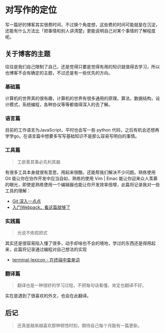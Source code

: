 # 对写作的定位

写一篇好的博客其实很费时间，不过换个角度想，这些费的时间可能就是在沉淀，还能有什么方法比「把事情和别人讲清楚」更能说明自己对某个事情的了解程度呢。

## 关于博客的主题

往往是我们自己限制了自己，还是觉得只要是觉得有用的知识就值得去学习，所以也博客不会有确定的主题，不过还是有一些优先的方向。

### 基础篇

计算机的世界真的很有趣，计算机的世界有很多通用的原理。算法，数据结构，设计模式，系统编程，各种协议等等都值得深入的去了解。

### 语言篇

目前的工作语言为JavaScript，平时也会写一些 python 代码，之后有机会还想再学学go。在语言篇中想要多写写基础知识不是那么容易写明白的事情。

### 工具篇

> 工欲善其事必先利其器

有很多工具本身就很有意思，用起来很酷，还能帮我们解决不少问题。熟练使用 Git 能让你在协作开发中应当自如，熟练的使用 Vim | Emac 能让你迎来众人羡慕的眼光，即使是熟练使用一个编辑器也能让你开发效率倍增，此篇将记录我对一些工具的理解：

* [Git 深入一点点](https://github.com/zhangwang1990/blogs/issues/9)
* [入门Webpack，看这篇就够了](https://www.jianshu.com/p/42e11515c10f)

### 实践篇

> 光说不练假把式

其实还是很容易陷入懂了很多，动手却啥也不会的境地，学过的东西还是得用起来，此篇将记录通过编程对自己想法的实现

- [terminal-lexicon - 在终端中查单词](https://github.com/zhangwang1990/terminal-lexicon) 


### 翻译篇

> 翻译也是一种很好的学习过程，不把每句话看懂，肯定也翻译不好。

实在是遇到了很喜欢的外文，也会在此翻译。

## 后记

> 还真是越来越喜欢那种顿悟时刻，期待自己每个月能有一篇更新。

